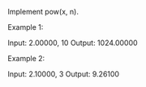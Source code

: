 Implement pow(x, n).




Example 1:

Input: 2.00000, 10
Output: 1024.00000



Example 2:

Input: 2.10000, 3
Output: 9.26100


